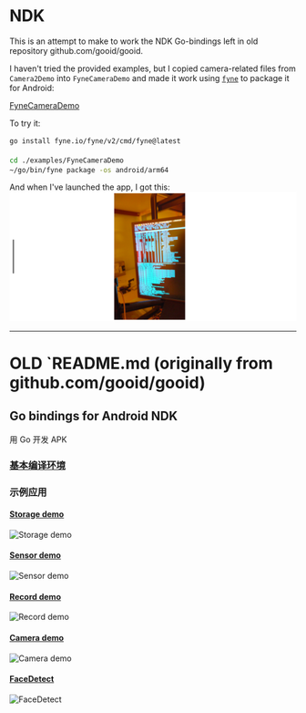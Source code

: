# NDK

This is an attempt to make to work the NDK Go-bindings left in old repository github.com/gooid/gooid.

I haven't tried the provided examples, but I copied camera-related files from `Camera2Demo` into `FyneCameraDemo` and made it work using [`fyne`](https://github.com/fyne-io/fyne) to package it for Android:

[FyneCameraDemo](https://github.com/xaionaro-go/ndk/tree/master/examples/FyneCameraDemo)

To try it:
```sh
go install fyne.io/fyne/v2/cmd/fyne@latest

cd ./examples/FyneCameraDemo
~/go/bin/fyne package -os android/arm64
```

And when I've launched the app, I got this:
![FyneCameraDemo_screenshot.png](doc/FyneCameraDemo_screenshot.png "FyneCameraDemo_screenshot.png")

---

# OLD `README.md (originally from github.com/gooid/gooid)

## Go bindings for Android NDK
用 Go 开发 APK

### [基本编译环境](https://github.com/gooid/gooid/wiki/%E5%9F%BA%E6%9C%AC%E7%BC%96%E8%AF%91%E7%8E%AF%E5%A2%83)

### 示例应用
#### [Storage demo](https://github.com/gooid/gooid/tree/master/examples/AssetDemo)

![Storage demo](https://img-blog.csdnimg.cn/2018121111145749.gif)

#### [Sensor demo](https://github.com/gooid/gooid/tree/master/examples/SensorDemo)

![Sensor demo](https://img-blog.csdnimg.cn/20181214202804155.gif)

#### [Record demo](https://github.com/gooid/gooid/tree/master/examples/Record)

![Record demo](https://img-blog.csdnimg.cn/20181224171403212.gif)

#### [Camera demo](https://github.com/gooid/gooid/tree/master/examples/CameraDemo)

![Camera demo](https://img-blog.csdnimg.cn/20181225151226349.gif)

#### [FaceDetect](https://github.com/gooid/gooid/tree/master/examples/FaceDetect)

![FaceDetect](https://img-blog.csdnimg.cn/20181226215246966.png)
